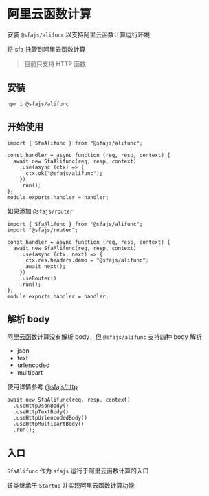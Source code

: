 # 阿里云函数计算

安装 `@sfajs/alifunc` 以支持阿里云函数计算运行环境

将 sfa 托管到阿里云函数计算

> 目前只支持 HTTP 函数

## 安装

```
npm i @sfajs/alifunc
```

## 开始使用

```JS
import { SfaAlifunc } from "@sfajs/alifunc";

const handler = async function (req, resp, context) {
  await new SfaAlifunc(req, resp, context)
    .use(async (ctx) => {
      ctx.ok("@sfajs/alifunc");
    })
    .run();
};
module.exports.handler = handler;
```

如果添加 `@sfajs/router`

```JS
import { SfaAlifunc } from "@sfajs/alifunc";
import "@sfajs/router";

const handler = async function (req, resp, context) {
  await new SfaAlifunc(req, resp, context)
    .use(async (ctx, next) => {
      ctx.res.headers.demo = "@sfajs/alifunc";
      await next();
    })
    .useRouter()
    .run();
};
module.exports.handler = handler;
```

## 解析 body

阿里云函数计算没有解析 body，但 `@sfajs/alifunc` 支持四种 body 解析

- json
- text
- urlencoded
- multipart

使用详情参考 [@sfajs/http](https://github.com/sfajs/http)

```JS
await new SfaAlifunc(req, resp, context)
  .useHttpJsonBody()
  .useHttpTextBody()
  .useHttpUrlencodedBody()
  .useHttpMultipartBody()
  .run();
```

## 入口

`SfaAlifunc` 作为 `sfajs` 运行于阿里云函数计算的入口

该类继承于 `Startup` 并实现阿里云函数计算功能
